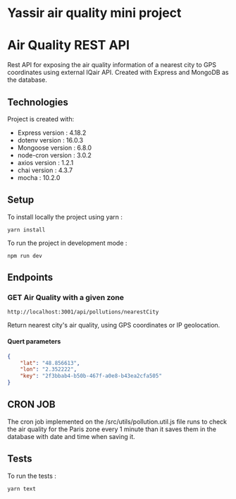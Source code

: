 # Yassir air quality mini project
# Air Quality REST API
Rest API for exposing the air quality information of a nearest city to GPS coordinates using external IQair API. Created with Express and MongoDB as the database.

## Technologies
Project is created with:
* Express version : 4.18.2
* dotenv version : 16.0.3
* Mongoose version : 6.8.0
* node-cron version : 3.0.2
* axios version : 1.2.1
* chai version : 4.3.7
* mocha : 10.2.0

## Setup
To install locally the project using yarn : 
```
yarn install
```

To run the project in development mode :
```
npm run dev
```

## Endpoints

### GET Air Quality with a given zone
```
http://localhost:3001/api/pollutions/nearestCity
```
Return nearest city's air quality, using GPS coordinates or IP geolocation.

#### Quert parameters
```json
{
    "lat": "48.856613",
    "lon": "2.352222",
    "key": "2f3bbab4-b50b-467f-a0e8-b43ea2cfa505"
}
```

## CRON JOB
The cron job implemented on the /src/utils/pollution.util.js file runs to check the air quality for the Paris zone every 1 minute than it saves them in the database with date and time when saving it.

## Tests
To run the tests : 
```
yarn text
```